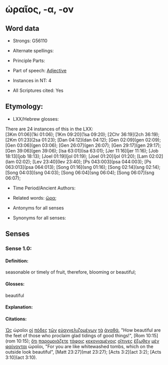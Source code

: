 # ὡραῖος, -α, -ον 

<!-- Status: S2=NeedsFinalCheck -->
<!-- Lexica used for edits: BDAG, FFM, LN, A-S  -->

## Word data

* Strongs: G56110

* Alternate spellings:

* Principle Parts: 

* Part of speech: [Adjective](http://ugg.readthedocs.io/en/latest/adjective.html)  

* Instances in NT: 4

* All Scriptures cited: Yes

## Etymology: 

* LXX/Hebrew glosses: 

There are 24 instances of this in the LXX:   
[3Km 01:06](1ki 01:06); [1Km 09:20](1sa 09:20); [2Chr 36:19](2ch 36:19); [2Km 01:23](2sa 01:23); [Dan 04:12](dan 04:12); 
[Gen 02:09](gen 02:09); [Gen 03:06](gen 03:06); [Gen 26:07](gen 26:07); [Gen 29:17](gen 29:17); [Gen 39:06](gen 39:06); 
[Isa 63:01](isa 63:01); [Jer 11:16](jer 11:16); [Job 18:13](job 18:13); [Joel 01:19](jol 01:19); [Joel 01:20](jol 01:20); 
[Lam 02:02](lam 02:02); [Lev 23:40](lev 23:40); [Ps 043:003](psa 044:003); [Ps 063:013](psa 064:013); [Song 01:16](sng 01:16); 
[Song 02:14](sng 02:14); [Song 04:03](sng 04:03); [Song 06:04](sng 06:04); [Song 06:07](sng 06:07); 

* Time Period/Ancient Authors: 

* Related words: [ὥρα](../G56100/01.md); 

* Antonyms for all senses

* Synonyms for all senses: 

## Senses 

### Sense 1.0: 

#### Definition: 

seasonable or timely of fruit, therefore, blooming or beautiful;

#### Glosses: 

beautiful

#### Explanation: 

#### Citations: 

[Ὡς](../G56130/01.md) ὡραῖοι [οἱ](../G35880/01.md) [πόδες](../G42280/01.md) [τῶν](../G35880/01.md) [εὐαγγελιζομένων](../G20970/01.md) [τὰ](../G35880/01.md) [ἀγαθά](../G00180/01.md), "How beautiful are the feet of those who proclaim glad tidings of good things!", [Rom 10:15](rom 10:15); [ὅτι](../G37540/01.md) [παρομοιάζετε](../G39450/01.md) [τάφοις](../G50280/01.md) [κεκονιαμένοις](../G28670/01.md) [οἵτινες](../G37480/01.md) [ἔξωθεν](../G18550/01.md) [μὲν](../G33030/01.md) [φαίνονται](../G53160/01.md) ὡραῖοι, "For you are like whitewashed tombs, which on the outside look beautiful", [Matt 23:27](mat 23:27); [Acts 3:2](act 3:2); [Acts 3:10](act 3:10).  

